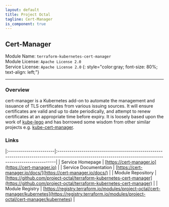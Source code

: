 ```yaml
---
layout: default
title: Project Octal
tagline: Cert-Manager
is_component: true
---
```


## Cert-Manager

Module Name: `terraform-kubernetes-cert-manager`  
Module License: `Apache License 2.0`  
Service License: `Apache License 2.0`
{: style="color:gray; font-size: 80%; text-align: left;"}

---

### Overview

cert-manager is a Kubernetes add-on to automate the management and issuance of
TLS certificates from various issuing sources. It will ensure certificates are valid and up to date periodically, and attempt
to renew certificates at an appropriate time before expiry. It is loosely based upon the work of [kube-lego](https://github.com/jetstack/kube-lego)
and has borrowed some wisdom from other similar projects e.g.
[kube-cert-manager](https://github.com/PalmStoneGames/kube-cert-manager).

### Links

|:-----------------------|:-----------------------------------------------------------------------------------------------------------------------------------------------------------|
| Service Homepage       | [https://cert-manager.io](https://cert-manager.io)                                                                                                         |
| Service Documentation  | [https://cert-manager.io/docs/](https://cert-manager.io/docs/)                                                                                             |
| Module Repository      | [https://github.com/project-octal/terraform-kubernetes-cert-manager](https://github.com/project-octal/terraform-kubernetes-cert-manager)                   |
| Module Registry        | [https://registry.terraform.io/modules/project-octal/cert-manager/kubernetes](https://registry.terraform.io/modules/project-octal/cert-manager/kubernetes) |